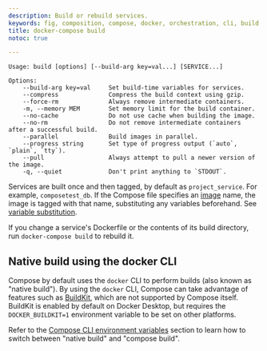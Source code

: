 ```yaml
---
description: Build or rebuild services.
keywords: fig, composition, compose, docker, orchestration, cli, build
title: docker-compose build
notoc: true

---
```


```none
Usage: build [options] [--build-arg key=val...] [SERVICE...]

Options:
    --build-arg key=val     Set build-time variables for services.
    --compress              Compress the build context using gzip.
    --force-rm              Always remove intermediate containers.
    -m, --memory MEM        Set memory limit for the build container.
    --no-cache              Do not use cache when building the image.
    --no-rm                 Do not remove intermediate containers after a successful build.
    --parallel              Build images in parallel.
    --progress string       Set type of progress output (`auto`, `plain`, `tty`).
    --pull                  Always attempt to pull a newer version of the image.
    -q, --quiet             Don't print anything to `STDOUT`.
```

Services are built once and then tagged, by default as `project_service`. For
example, `composetest_db`. If the Compose file specifies an
[image](../compose-file/compose-file-v3.md#image) name, the image is
tagged with that name, substituting any variables beforehand. See
[variable substitution](../compose-file/compose-file-v3.md#variable-substitution).

If you change a service's Dockerfile or the contents of its
build directory, run `docker-compose build` to rebuild it.

## Native build using the docker CLI

Compose by default uses the `docker` CLI to perform builds (also known as "native
build"). By using the `docker` CLI, Compose can take advantage of features such
as [BuildKit](../../develop/develop-images/build_enhancements.md), which are not
supported by Compose itself. BuildKit is enabled by default on Docker Desktop,
but requires the `DOCKER_BUILDKIT=1` environment variable to be set on other
platforms.

Refer to the [Compose CLI environment variables](envvars.md#compose_docker_cli_build)
section to learn how to switch between "native build" and "compose build".
